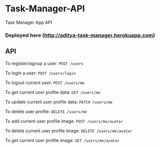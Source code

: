 # Task-Manager-API
Task Manager App API

### Deployed here (http://aditya-task-manager.herokuapp.com)

## API 

To register/signup a user: 
```POST /users```

To login a user:
`POST /users/login`

To logout current user:
`POST /users/me`

To get current user profile data:
`GET /users/me`

To update current user profile data:
`PATCH /users/me`

To delete user profile:
`DELETE /users/me`

To add current user profile image:
`POST /users/me/avatar`

To delete current user profile image:
`DELETE /users/me/avatar`

To get current user profile image:
`GET /users/me/avatar`
